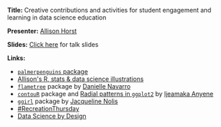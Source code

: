 **Title:** Creative contributions and activities for student engagement and learning in data science education

**Presenter:** [Allison Horst](https://www.allisonhorst.com/) 

**Slides:** [Click here](https://docs.google.com/presentation/d/e/2PACX-1vTWPAhtr7XZo0w2-QuyXpRcBTAS9VDJDseS-7j0LVidVvbL5hQ5lBjWrKUm7_ZIpr-bLo4sP_Im03P0/pub?start=false&loop=false&delayms=3000) for talk slides

**Links:** 

- [`palmerpenguins` package](https://allisonhorst.github.io/palmerpenguins/)
- [Allison's R, stats & data science illustrations](https://github.com/allisonhorst/stats-illustrations/)
- [`flametree`](https://flametree.djnavarro.net/) package by [Danielle Navarro](https://djnavarro.net/)
- [`contouR`](https://github.com/Ijeamakaanyene/contouR) package and [Radial patterns in `ggplot2`](https://ijeamaka-anyene.netlify.app/posts/2021-01-04-radial-patterns-in-ggplot2/) by [Ijeamaka Anyene](https://ijeamaka-anyene.netlify.app/)
- [`ggirl`](https://jnolis.com/blog/introducing_ggirl/) package by [Jacqueline Nolis](https://jnolis.com/)
- [#RecreationThursday](https://github.com/sharlagelfand/RecreationThursday)
- [Data Science by Design](https://datasciencebydesign.org/)